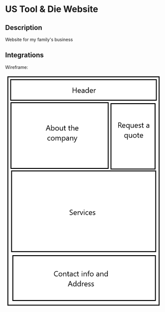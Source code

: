 # US Tool & Die Website

## Description

Website for my family's business

## Integrations

Wireframe:

![Wireframe](/public/WireFrame1.png)
